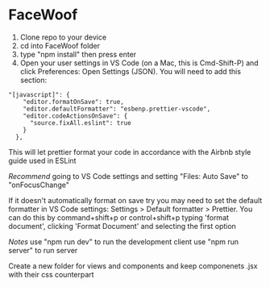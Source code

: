 # FaceWoof


1. Clone repo to your device
2. cd into FaceWoof folder
3. type "npm install" then press enter
4. Open your user settings in VS Code (on a Mac, this is Cmd-Shift-P) and click Preferences: Open Settings (JSON). You will need to add this section:

```
"[javascript]": {
    "editor.formatOnSave": true,
    "editor.defaultFormatter": "esbenp.prettier-vscode",
    "editor.codeActionsOnSave": {
      "source.fixAll.eslint": true
    }
  },
```

This will let prettier format your code in accordance with the Airbnb style guide used in ESLint

*Recommend* going to VS Code settings and setting "Files: Auto Save" to "onFocusChange"

If it doesn't automatically format on save try you may need to set the default formatter in VS Code settings: Settings > Default formatter > Prettier. You can do this by command+shift+p or control+shift+p typing 'format document', clicking 'Format Document' and selecting the first option

*Notes*
use "npm run dev" to run the development client
use "npm run server" to run server

Create a new folder for views and components and keep componenets .jsx with their css counterpart
